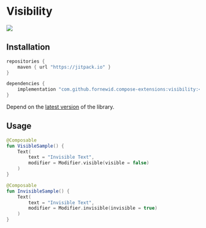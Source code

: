 # Visibility

<a href="https://jitpack.io/#fornewid/compose-extensions"><img src="https://jitpack.io/v/fornewid/compose-extensions.svg"/></a>

## Installation

```gradle
repositories {
    maven { url "https://jitpack.io" }
}

dependencies {
    implementation "com.github.fornewid.compose-extensions:visibility:<version>"
}
```

Depend on the [latest version](https://github.com/fornewid/compose-extensions/releases) of the library.

## Usage

```kotlin
@Composable
fun VisibleSample() {
    Text(
        text = "Invisible Text",
        modifier = Modifier.visible(visible = false)
    )
}

@Composable
fun InvisibleSample() {
    Text(
        text = "Invisible Text",
        modifier = Modifier.invisible(invisible = true)
    )
}
```
